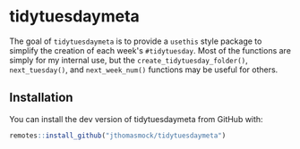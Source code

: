 # tidytuesdaymeta

The goal of `tidytuesdaymeta` is to provide a `usethis` style package to simplify the creation of each week's `#tidytuesday`.
Most of the functions are simply for my internal use, but the `create_tidytuesday_folder()`, `next_tuesday()`, and `next_week_num()` functions may be useful for others.

## Installation

You can install the dev version of tidytuesdaymeta from GitHub with:

``` r
remotes::install_github("jthomasmock/tidytuesdaymeta")
```


